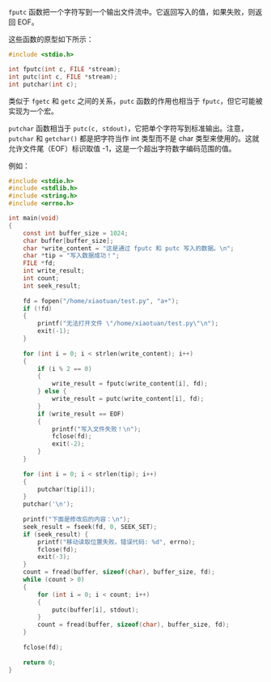 `fputc` 函数把一个字符写到一个输出文件流中。它返回写入的值，如果失败，则返回 EOF。

这些函数的原型如下所示：

```c
#include <stdio.h>

int fputc(int c, FILE *stream);
int putc(int c, FILE *stream);
int putchar(int c);
```

类似于 `fgetc` 和 `getc` 之间的关系，`putc` 函数的作用也相当于 `fputc`，但它可能被实现为一个宏。

`putchar` 函数相当于 `putc(c, stdout)`，它把单个字符写到标准输出。注意，`putchar` 和 `getchar()` 都是把字符当作 int 类型而不是 char 类型来使用的。这就允许文件尾（EOF）标识取值 -1，这是一个超出字符数字编码范围的值。

例如：

```c
#include <stdio.h>
#include <stdlib.h>
#include <string.h>
#include <errno.h>

int main(void)
{
	const int buffer_size = 1024;
	char buffer[buffer_size];
	char *write_content = "这是通过 fputc 和 putc 写入的数据。\n";
	char *tip = "写入数据成功！";
	FILE *fd;
	int write_result;
	int count;
	int seek_result;
	
	fd = fopen("/home/xiaotuan/test.py", "a+");
	if (!fd)
	{
		printf("无法打开文件 \"/home/xiaotuan/test.py\"\n");
		exit(-1);
	}
	
	for (int i = 0; i < strlen(write_content); i++)
	{
		if (i % 2 == 0)
		{
			write_result = fputc(write_content[i], fd);
		} else {
			write_result = putc(write_content[i], fd);
		}
		if (write_result == EOF)
		{
			printf("写入文件失败！\n");
			fclose(fd);
			exit(-2);
		}
	}
	
	for (int i = 0; i < strlen(tip); i++)
	{
		putchar(tip[i]);
	}
	putchar('\n');
	
	printf("下面是修改后的内容：\n");
	seek_result = fseek(fd, 0, SEEK_SET);
	if (seek_result) {
		printf("移动读取位置失败。错误代码: %d", errno);
		fclose(fd);
		exit(-3);
	}
	count = fread(buffer, sizeof(char), buffer_size, fd);
	while (count > 0)
	{
		for (int i = 0; i < count; i++)
		{
			putc(buffer[i], stdout);
		}
		count = fread(buffer, sizeof(char), buffer_size, fd);
	}
    
    fclose(fd);
    
	return 0;
}
```

